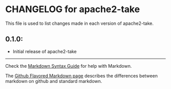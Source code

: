 # CHANGELOG for apache2-take

This file is used to list changes made in each version of apache2-take.

## 0.1.0:

* Initial release of apache2-take

- - -
Check the [Markdown Syntax Guide](http://daringfireball.net/projects/markdown/syntax) for help with Markdown.

The [Github Flavored Markdown page](http://github.github.com/github-flavored-markdown/) describes the differences between markdown on github and standard markdown.
